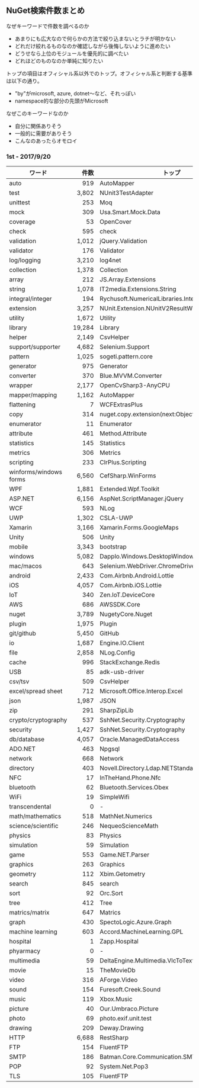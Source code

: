 ## NuGet検索件数まとめ  
なぜキーワードで件数を調べるのか
- あまりにも広大なので何らかの方法で絞り込まないとラチが明かない
- どれだけ絞れるものなのか確認しながら後悔しないように進めたい
- どうせなら上位のモジュールを優先的に調べたい
- どれほどのものなのか単純に知りたい

トップの項目はオフィシャル系以外でのトップ。オフィシャル系と判断する基準は以下の通り。
- "by"がmicrosoft, azure, dotnet〜など、それっぽい
- namespace的な部分の先頭がMicrosoft

なぜこのキーワードなのか
- 自分に関係ありそう
- 一般的に需要がありそう
- こんなのあったらオモロイ

### 1st - 2017/9/20
| ワード | 件数 | トップ |
| ----- | ---:| ----- |
| auto | 919 | AutoMapper |
| test | 3,802 | NUnit3TestAdapter |
| unittest | 253 | Moq |
| mock | 309 | Usa.Smart.Mock.Data |
| coverage | 53 | OpenCover |
| check | 595 | check |
| validation | 1,012 | jQuery.Validation |
| validator | 176 | Validator |
| log/logging | 3,210 | log4net |
| collection | 1,378 | Collection |
| array | 212  | JS.Array.Extensions |
| string | 1,078 | IT2media.Extensions.String |
| integral/integer | 194 | Rychusoft.NumericalLibraries.Integral |
| extension | 3,257 | NUnit.Extension.NUnitV2ResultWriter |
| utility | 1,672 | Utility |
| library | 19,284 | Library |
| helper | 2,149 | CsvHelper |
| support/supporter | 4,682 | Selenium.Support |
| pattern | 1,025 | sogeti.pattern.core |
| generator | 975 | Generator |
| converter | 370 | Blue.MVVM.Converter |
| wrapper | 2,177 | OpenCvSharp3-AnyCPU |
| mapper/mapping | 1,162 | AutoMapper |
| flattening | 7 | WCFExtrasPlus |
| copy | 314 | nuget.copy.extension(next:ObjectExtensions.Copy) |
| enumerator | 11 | Enumerator |
| attribute | 461 | Method.Attribute |
| statistics | 145 | Statistics |
| metrics | 306 | Metrics |
| scripting | 233 | ClrPlus.Scripting |
| winforms/windows forms | 6,560 | CefSharp.WinForms |
| WPF | 1,881 | Extended.Wpf.Toolkit |
| ASP.NET | 6,156 | AspNet.ScriptManager.jQuery  |
| WCF | 593 | NLog |
| UWP | 1,302 | CSLA-UWP |
| Xamarin | 3,166 | Xamarin.Forms.GoogleMaps |
| Unity | 506 | Unity |
| mobile | 3,343 | bootstrap |
| windows | 5,082 | Dapplo.Windows.DesktopWindowsManager |
| mac/macos | 643 | Selenium.WebDriver.ChromeDriver |
| android | 2,433 | Com.Airbnb.Android.Lottie |
| iOS | 4,057 | Com.Airbnb.iOS.Lottie |
| IoT | 340 | Zen.IoT.DeviceCore |
| AWS | 686 | AWSSDK.Core |
| nuget | 3,789 | NugetyCore.Nuget |
| plugin | 1,975 | Plugin |
| git/github | 5,450 | GitHub |
| io | 1,687 | Engine.IO.Client |
| file | 2,858 | NLog.Config |
| cache | 996 | StackExchange.Redis |
| USB | 85 | adk-usb-driver |
| csv/tsv | 509 | CsvHelper |
| excel/spread sheet | 712 | Microsoft.Office.Interop.Excel |
| json | 1,987 | JSON |
| zip | 291 | SharpZipLib |
| crypto/cryptography | 537 | SshNet.Security.Cryptography |
| security | 1,427 | SshNet.Security.Cryptography |
| db/database | 4,057 | Oracle.ManagedDataAccess |
| ADO.NET | 463 | Npgsql |
| network | 668 | Network |
| directory | 403 | Novell.Directory.Ldap.NETStandard |
| NFC | 17 | InTheHand.Phone.Nfc |
| bluetooth | 62 | Bluetooth.Services.Obex |
| WiFi | 19 | SimpleWifi |
| transcendental | 0 | - |
| math/mathematics | 518 | MathNet.Numerics |
| science/scientific | 246 | NequeoScienceMath |
| physics | 83 | Physics |
| simulation | 59 | Simulation |
| game | 553 | Game.NET.Parser |
| graphics | 263 | Graphics |
| geometry | 112 | Xbim.Getometry |
| search | 845 | search |
| sort | 92 | Orc.Sort |
| tree | 412 | Tree |
| matrics/matrix | 647 | Matrics |
| graph | 430 | SpectoLogic.Azure.Graph |
| machine learning | 603 | Accord.MachineLearning.GPL |
| hospital | 1 | Zapp.Hospital |
| phyarmacy | 0 | - |
| multimedia | 59 | DeltaEngine.Multimedia.VlcToTexture |
| movie | 15 | TheMovieDb |
| video | 316 | AForge.Video |
| sound | 154 | Furesoft.Creek.Sound |
| music | 119 | Xbox.Music |
| picture | 40 | Our.Umbraco.Picture |
| photo | 69 | photo.exif.unit.test |
| drawing | 209 | Deway.Drawing |
| HTTP | 6,688 | RestSharp |
| FTP | 154 | FluentFTP |
| SMTP | 186 | Batman.Core.Communication.SMTP |
| POP | 92 | System.Net.Pop3 |
| TLS | 105 | FluentFTP |
